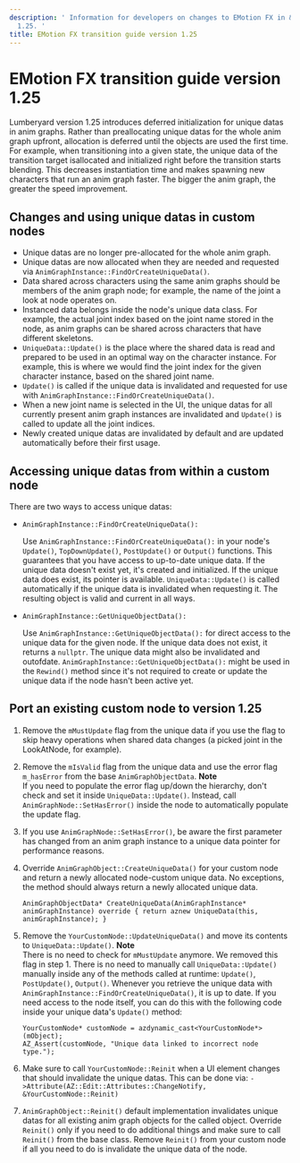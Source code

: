 ```yaml
---
description: ' Information for developers on changes to EMotion FX in &ALY; version
  1.25. '
title: EMotion FX transition guide version 1.25
---
```

# EMotion FX transition guide version 1\.25<a name="emfx-1.25-transition-guide"></a>

Lumberyard version 1\.25 introduces deferred initialization for unique datas in anim graphs\. Rather than preallocating unique datas for the whole anim graph upfront, allocation is deferred until the objects are used the first time\. For example, when transitioning into a given state, the unique data of the transition target isallocated and initialized right before the transition starts blending\. This decreases instantiation time and makes spawning new characters that run an anim graph faster\. The bigger the anim graph, the greater the speed improvement\. 

## Changes and using unique datas in custom nodes<a name="emfx-1.25-changes"></a>
+ Unique datas are no longer pre\-allocated for the whole anim graph\. 
+ Unique datas are now allocated when they are needed and requested via `AnimGraphInstance::FindOrCreateUniqueData()`\. 
+ Data shared across characters using the same anim graphs should be members of the anim graph node; for example, the name of the joint a look at node operates on\. 
+ Instanced data belongs inside the node's unique data class\. For example, the actual joint index based on the joint name stored in the node, as anim graphs can be shared across characters that have different skeletons\. 
+ `UniqueData::Update()` is the place where the shared data is read and prepared to be used in an optimal way on the character instance\. For example, this is where we would find the joint index for the given character instance, based on the shared joint name\. 
+ `Update()` is called if the unique data is invalidated and requested for use with `AnimGraphInstance::FindOrCreateUniqueData()`\. 
+ When a new joint name is selected in the UI, the unique datas for all currently present anim graph instances are invalidated and `Update()` is called to update all the joint indices\. 
+ Newly created unique datas are invalidated by default and are updated automatically before their first usage\. 

## Accessing unique datas from within a custom node<a name="emfx-1.25-data-access"></a>

There are two ways to access unique datas: 
+ `AnimGraphInstance::FindOrCreateUniqueData():` 

  Use `AnimGraphInstance::FindOrCreateUniqueData():` in your node's `Update()`, `TopDownUpdate()`, `PostUpdate()` or `Output()` functions\. This guarantees that you have access to up\-to\-date unique data\. If the unique data doesn't exist yet, it's created and initialized\. If the unique data does exist, its pointer is available\. `UniqueData::Update()` is called automatically if the unique data is invalidated when requesting it\. The resulting object is valid and current in all ways\. 
+ `AnimGraphInstance::GetUniqueObjectData():` 

  Use `AnimGraphInstance::GetUniqueObjectData():` for direct access to the unique data for the given node\. If the unique data does not exist, it returns a `nullptr`\. The unique data might also be invalidated and outofdate\. `AnimGraphInstance::GetUniqueObjectData():` might be used in the `Rewind()` method since it's not required to create or update the unique data if the node hasn't been active yet\. 

## Port an existing custom node to version 1\.25<a name="emfx-1.25-porting-custom-nodes"></a>

1. Remove the `mMustUpdate` flag from the unique data if you use the flag to skip heavy operations when shared data changes \(a picked joint in the LookAtNode, for example\)\. 

1. Remove the `mIsValid` flag from the unique data and use the error flag `m_hasError` from the base `AnimGraphObjectData`\. 
**Note**  
If you need to populate the error flag up/down the hierarchy, don't check and set it inside `UniqueData::Update()`\. Instead, call `AnimGraphNode::SetHasError()` inside the node to automatically populate the update flag\. 

1. If you use `AnimGraphNode::SetHasError()`, be aware the first parameter has changed from an anim graph instance to a unique data pointer for performance reasons\. 

1. Override `AnimGraphObject::CreateUniqueData()` for your custom node and return a newly allocated node\-custom unique data\. No exceptions, the method should always return a newly allocated unique data\. 

   ```
   AnimGraphObjectData* CreateUniqueData(AnimGraphInstance* animGraphInstance) override { return aznew UniqueData(this, animGraphInstance); }
   ```

1. Remove the `YourCustomNode::UpdateUniqueData()` and move its contents to `UniqueData::Update()`\. 
**Note**  
There is no need to check for `mMustUpdate` anymore\. We removed this flag in step 1\. 
There is no need to manually call `UniqueData::Update()` manually inside any of the methods called at runtime: `Update()`, `PostUpdate()`, `Output()`\. Whenever you retrieve the unique data with `AnimGraphInstance::FindOrCreateUniqueData()`, it is up to date\. 
If you need access to the node itself, you can do this with the following code inside your unique data's `Update()` method:   

     ```
     YourCustomNode* customNode = azdynamic_cast<YourCustomNode*>(mObject);
     AZ_Assert(customNode, "Unique data linked to incorrect node type.");
     ```

1. Make sure to call `YourCustomNode::Reinit` when a UI element changes that should invalidate the unique datas\. This can be done via: `->Attribute(AZ::Edit::Attributes::ChangeNotify, &YourCustomNode::Reinit)` 

1. `AnimGraphObject::Reinit()` default implementation invalidates unique datas for all existing anim graph objects for the called object\. Override `Reinit()` only if you need to do additional things and make sure to call `Reinit()` from the base class\. Remove `Reinit()` from your custom node if all you need to do is invalidate the unique data of the node\. 